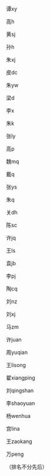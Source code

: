 谭xy

高h

黄sj

孙h

朱xj

皮dc

朱yw

梁d

李x

朱k

张ly

高p

魏mq

戴q

张ys

朱q

关dh

陈sc

许jq

王ls

袁jb

李pj

陶cq

刘nz

刘xj

马zm

许juan

周yuqian

王lisong

翟xiangping

刘qingshan

李shaoyuan

杨wenhua

宫lina

王zaokang

万peng







（排名不分先后）

